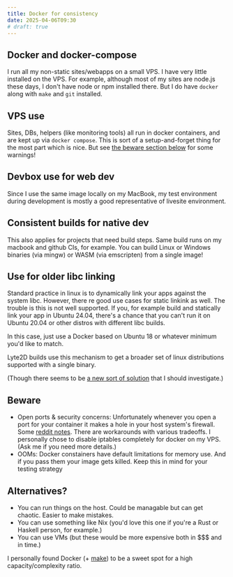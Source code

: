 ```yaml
---
title: Docker for consistency
date: 2025-04-06T09:30
# draft: true
---
```


## Docker and docker-compose

I run all my non-static sites/webapps on a small VPS. I have very little installed on the VPS. For example, although most of my sites are node.js these days, I don't have node or npm installed there. But I do have `docker` along with `make` and `git` installed.

## VPS use

Sites, DBs, helpers (like monitoring tools) all run in docker containers, and are kept up via `docker compose`. This is sort of a setup-and-forget thing for the most part which is nice. But see [the beware section below](#beware) for some warnings!

## Devbox use for web dev

Since I use the same image locally on my MacBook, my test environment during development is mostly a good representative of livesite environment.

## Consistent builds for native dev

This also applies for projects that need build steps. Same build runs on my macbook and github CIs, for example. You can build Linux or Windows binaries (via mingw) or WASM (via emscripten) from a single image!

## Use for older libc linking

Standard practice in linux is to dynamically link your apps against the system libc. However, there re good use cases for static linkink as well. The trouble is this is not well supported. If you, for example build and statically link your app in Ubuntu 24.04, there's a chance that you can't run it on Ubuntu 20.04 or other distros with different libc builds.

In this case, just use a Docker based on Ubuntu 18 or whatever minimum you'd like to match.

Lyte2D builds use this mechanism to get a broader set of linux distributions supported with a single binary.

(Though there seems to be [a new sort of solution](https://jangafx.com/insights/linux-binary-compatibility) that I should investigate.)

## Beware

- Open ports & security concerns: Unfortunately whenever you open a port for your container it makes a hole in your host system's firewall. Some [reddit notes](https://www.reddit.com/r/selfhosted/comments/1cv2l3q/security_psa_for_anyone_using_docker_on_a/?rdt=53453). There are workarounds with various tradeoffs. I personally chose to disable iptables completely for docker on my VPS. (Ask me if you need more details.)
- OOMs: Docker constainers have default limitations for memory use. And if you pass them your image gets killed. Keep this in mind for your testing strategy

## Alternatives?

- You can run things on the host. Could be managable but can get chaotic. Easier to make mistakes.
- You can use something like Nix (you'd love this one if you're a Rust or Haskell person, for example.)
- You can use VMs (but these would be more expensive both in $$$ and in time.)

I personally found Docker (+ [make](/blog/2025/04/05/makefile_scripting/)) to be a sweet spot for a high capacity/complexity ratio.
